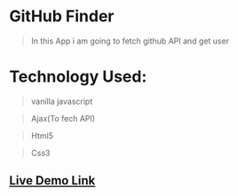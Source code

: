 # GitHub Finder

>In this App i am going to fetch github API and get user

# Technology Used:

>vanilla javascript

>Ajax(To fech API)

>Html5

>Css3

## [Live Demo Link](https://kanzariamine.github.io/Github_Finder)
